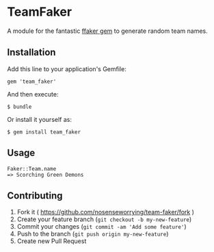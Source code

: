 # TeamFaker

A module for the fantastic [ffaker gem](https://rubygems.org/gems/ffaker) to generate random team names.

## Installation

Add this line to your application's Gemfile:

    gem 'team_faker'

And then execute:

    $ bundle

Or install it yourself as:

    $ gem install team_faker

## Usage

	Faker::Team.name
	=> Scorching Green Demons

## Contributing

1. Fork it ( https://github.com/nosenseworrying/team-faker/fork )
2. Create your feature branch (`git checkout -b my-new-feature`)
3. Commit your changes (`git commit -am 'Add some feature'`)
4. Push to the branch (`git push origin my-new-feature`)
5. Create new Pull Request
